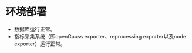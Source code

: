 # 环境部署<a name="ZH-CN_TOPIC_0000001196305052"></a>

-   数据库运行正常。
-   指标采集系统（即openGauss exporter、reprocessing exporter以及node exporter）运行正常。

